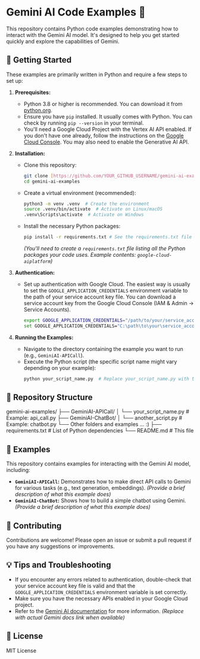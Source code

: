# Gemini AI Code Examples 🤖

This repository contains Python code examples demonstrating how to interact with the Gemini AI model. It's designed to help you get started quickly and explore the capabilities of Gemini.

## 🚀 Getting Started

These examples are primarily written in Python and require a few steps to set up:

1. **Prerequisites:**

   - Python 3.8 or higher is recommended. You can download it from [python.org](https://www.python.org/).
   - Ensure you have `pip` installed. It usually comes with Python. You can check by running `pip --version` in your terminal.
   - You'll need a Google Cloud Project with the Vertex AI API enabled. If you don't have one already, follow the instructions on the [Google Cloud Console](https://console.cloud.google.com/). You may also need to enable the Generative AI API.

2. **Installation:**

   - Clone this repository:
     ```bash
     git clone [https://github.com/YOUR_GITHUB_USERNAME/gemini-ai-examples.git](https://www.google.com/search?q=https://github.com/YOUR_GITHUB_USERNAME/gemini-ai-examples.git) # Replace with your repo URL
     cd gemini-ai-examples
     ```

   - Create a virtual environment (recommended):
     ```bash
     python3 -m venv .venv  # Create the environment
     source .venv/bin/activate  # Activate on Linux/macOS
     .venv\Scripts\activate  # Activate on Windows
     ```

   - Install the necessary Python packages:
     ```bash
     pip install -r requirements.txt # See the requirements.txt file for dependencies
     ```
     *(You'll need to create a `requirements.txt` file listing all the Python packages your code uses. Example contents: `google-cloud-aiplatform`)*

3. **Authentication:**

   - Set up authentication with Google Cloud. The easiest way is usually to set the `GOOGLE_APPLICATION_CREDENTIALS` environment variable to the path of your service account key file. You can download a service account key from the Google Cloud Console (IAM & Admin -> Service Accounts).
     ```bash
     export GOOGLE_APPLICATION_CREDENTIALS="/path/to/your/service_account_key.json" # Linux/macOS
     set GOOGLE_APPLICATION_CREDENTIALS="C:\path\to\your\service_account_key.json"  # Windows
     ```

4. **Running the Examples:**

   - Navigate to the directory containing the example you want to run (e.g., `GeminiAI-APICall`).
   - Execute the Python script (the specific script name might vary depending on your example):
     ```bash
     python your_script_name.py  # Replace your_script_name.py with the actual script name.
     ```

## 📂 Repository Structure

gemini-ai-examples/
├── GeminiAI-APICall/
│   └── your_script_name.py  # Example: api_call.py
├── GeminiAI-ChatBot/
│   └── another_script.py  # Example: chatbot.py
└── Other folders and examples ... :)
├── requirements.txt      # List of Python dependencies
└── README.md             # This file



## 📝 Examples

This repository contains examples for interacting with the Gemini AI model, including:

- **`GeminiAI-APICall`:** Demonstrates how to make direct API calls to Gemini for various tasks (e.g., text generation, embeddings).  *(Provide a brief description of what this example does)*
- **`GeminiAI-ChatBot`:** Shows how to build a simple chatbot using Gemini. *(Provide a brief description of what this example does)*

## 🤝 Contributing

Contributions are welcome! Please open an issue or submit a pull request if you have any suggestions or improvements.

## 💡 Tips and Troubleshooting

- If you encounter any errors related to authentication, double-check that your service account key file is valid and that the `GOOGLE_APPLICATION_CREDENTIALS` environment variable is set correctly.
- Make sure you have the necessary APIs enabled in your Google Cloud project.
- Refer to the [Gemini AI documentation](https://developers.generativeai.google/) for more information. *(Replace with actual Gemini docs link when available)*

## 📄 License

MIT License
